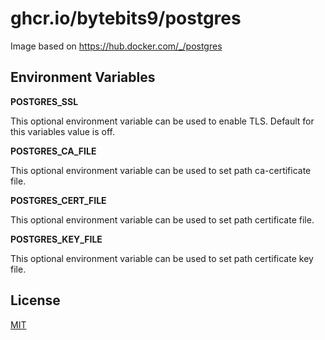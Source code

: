 # ghcr.io/bytebits9/postgres

Image based on https://hub.docker.com/_/postgres

## Environment Variables

**POSTGRES_SSL**

This optional environment variable can be used to enable TLS. Default for this variables value is off.

**POSTGRES_CA_FILE**

This optional environment variable can be used to set path ca-certificate file.

**POSTGRES_CERT_FILE**

This optional environment variable can be used to set path certificate file.

**POSTGRES_KEY_FILE**

This optional environment variable can be used to set path certificate key file.

## License

[MIT](LICENSE.md)